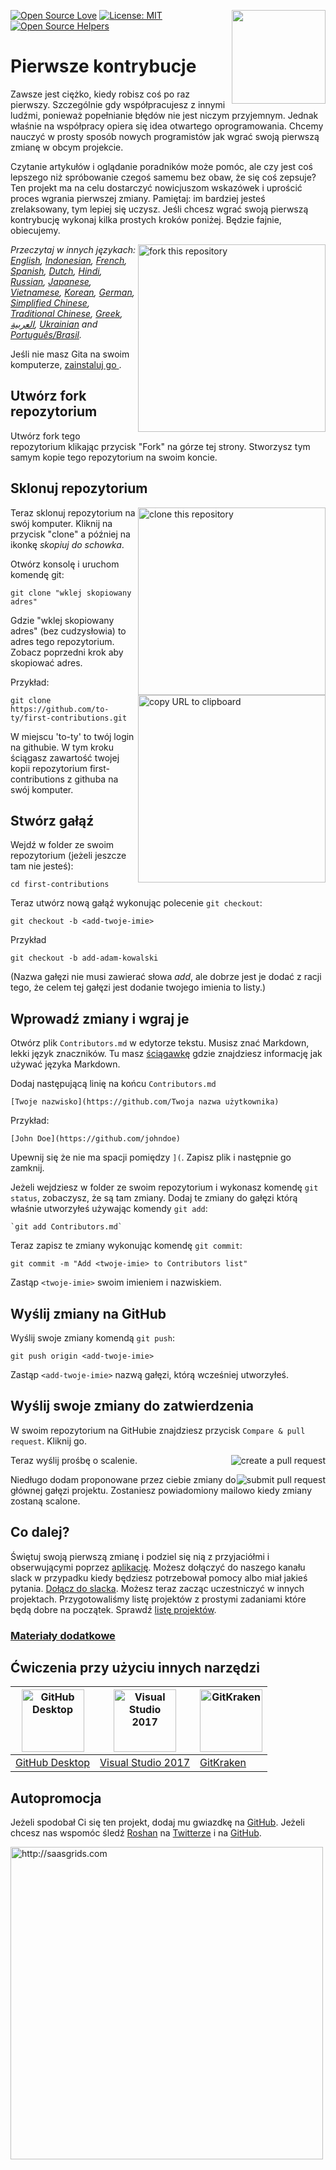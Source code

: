 ﻿[![Open Source Love](https://badges.frapsoft.com/os/v1/open-source.svg?v=103)](https://github.com/ellerbrock/open-source-badges/)
[<img align="right" width="150" src="../assets/join-slack-team.png">](https://join.slack.com/t/firstcontributors/shared_invite/enQtMzE1MTYwNzI3ODQ0LTZiMDA2OGI2NTYyNjM1MTFiNTc4YTRhZTg4OWZjMzA0ZWZmY2UxYzVkMzI1ZmVmOWI4ODdkZWQwNTM2NDVmNjY)
[![License: MIT](https://img.shields.io/badge/License-MIT-green.svg)](https://opensource.org/licenses/MIT)
[![Open Source Helpers](https://www.codetriage.com/roshanjossey/first-contributions/badges/users.svg)](https://www.codetriage.com/roshanjossey/first-contributions)

# Pierwsze kontrybucje

Zawsze jest ciężko, kiedy robisz coś po raz pierwszy. Szczególnie gdy współpracujesz z innymi ludźmi, ponieważ popełnianie błędów nie jest niczym przyjemnym. Jednak właśnie na współpracy opiera się idea otwartego oprogramowania. Chcemy nauczyć w prosty sposób nowych programistów jak wgrać swoją pierwszą zmianę w obcym projekcie.

Czytanie artykułów i oglądanie poradników może pomóc, ale czy jest coś lepszego niż spróbowanie czegoś samemu bez obaw, że się coś zepsuje? Ten projekt ma na celu dostarczyć nowicjuszom wskazówek i uprościć proces wgrania pierwszej zmiany. Pamiętaj: im bardziej jesteś zrelaksowany, tym lepiej się uczysz. Jeśli chcesz wgrać swoją pierwszą kontrybucję wykonaj kilka prostych kroków poniżej. Będzie fajnie, obiecujemy.

<img align="right" width="300" src="../assets/fork.png" alt="fork this repository" />

*Przeczytaj w innych językach: [English](../README.md), [Indonesian](README.id.md), [French](README.fr.md), [Spanish](README.es.md), [Dutch](README.nl.md), [Hindi](README.hi.md), [Russian](README.ru.md), [Japanese](README.ja.md), [Vietnamese](README.vn.md), [Korean](README.ko.md), [German](README.de.md), [Simplified Chinese](README.chs.md), [Traditional Chinese](README.cht.md), [Greek](README.gr.md), [العربية](README.ar.md), [Ukrainian](README.ua.md) and [Português/Brasil](README.pt_br.md).*

Jeśli nie masz Gita na swoim komputerze, [ zainstaluj go ]( https://help.github.com/articles/set-up-git/ ).

## Utwórz fork repozytorium

Utwórz fork tego repozytorium klikając przycisk "Fork" na górze tej strony.
Stworzysz tym samym kopie tego repozytorium na swoim koncie.

## Sklonuj repozytorium

<img align="right" width="300" src="../assets/clone.png" alt="clone this repository" />

Teraz sklonuj repozytorium na swój komputer. Kliknij na przycisk "clone" a później na ikonkę *skopiuj do schowka*.

Otwórz konsolę i uruchom komendę git:

```
git clone "wklej skopiowany adres"
```
Gdzie "wklej skopiowany adres" (bez cudzysłowia) to adres tego repozytorium. Zobacz poprzedni krok aby skopiować adres.

<img align="right" width="300" src="../assets/copy-to-clipboard.png" alt="copy URL to clipboard" />

Przykład:
```
git clone https://github.com/to-ty/first-contributions.git
```
W miejscu 'to-ty' to twój login na githubie. W tym kroku ściągasz zawartość twojej kopii repozytorium first-contributions z githuba na swój komputer.

## Stwórz gałąź

Wejdź w folder ze swoim repozytorium (jeżeli jeszcze tam nie jesteś):

```
cd first-contributions
```
Teraz utwórz nową gałąź wykonując polecenie `git checkout`:

```
git checkout -b <add-twoje-imie>
```

Przykład
```
git checkout -b add-adam-kowalski
```
(Nazwa gałęzi nie musi zawierać słowa *add*, ale dobrze jest je dodać z racji tego, że celem tej gałęzi jest dodanie twojego imienia to listy.)

## Wprowadź zmiany i wgraj je

Otwórz plik `Contributors.md` w edytorze tekstu. Musisz znać Markdown, lekki język znaczników. Tu masz <a href="https://github.com/adam-p/markdown-here/wiki/Markdown-Cheatsheet">ściągawkę</a> gdzie znajdziesz informację jak używać języka Markdown.

Dodaj następującą linię na końcu `Contributors.md`

```
[Twoje nazwisko](https://github.com/Twoja nazwa użytkownika)
```
Przykład: 
```
[John Doe](https://github.com/johndoe)
```

Upewnij się że nie ma spacji pomiędzy `](`. Zapisz plik i następnie go zamknij.

Jeżeli wejdziesz w folder ze swoim repozytorium i wykonasz komendę `git status`, zobaczysz, że są tam zmiany. Dodaj te zmiany do gałęzi którą właśnie utworzyłeś używając komendy `git add`:
```
`git add Contributors.md`
```

Teraz zapisz te zmiany wykonując komendę `git commit`:
```
git commit -m "Add <twoje-imie> to Contributors list"
```
Zastąp `<twoje-imie>` swoim imieniem i nazwiskiem.

## Wyślij zmiany na GitHub

Wyślij swoje zmiany komendą `git push`:
```
git push origin <add-twoje-imie>
```
Zastąp `<add-twoje-imie>` nazwą gałęzi, którą wcześniej utworzyłeś.

## Wyślij swoje zmiany do zatwierdzenia

W swoim repozytorium na GitHubie znajdziesz przycisk `Compare & pull request`. Kliknij go.

<img style="float: right;" src="../assets/compare-and-pull.png" alt="create a pull request" />

Teraz wyślij prośbę o scalenie.

<img style="float: right;" src="../assets/submit-pull-request.png" alt="submit pull request" />

Niedługo dodam proponowane przez ciebie zmiany do głównej gałęzi projektu. Zostaniesz powiadomiony mailowo kiedy zmiany zostaną scalone.

## Co dalej?

Świętuj swoją pierwszą zmianę i podziel się nią z przyjaciółmi i obserwującymi poprzez <a href="https://roshanjossey.github.io/first-contributions/#social-share" rel="nofollow">aplikację</a>.
Możesz dołączyć do naszego kanału slack w przypadku kiedy będziesz potrzebował pomocy albo miał jakieś pytania. <a href="https://join.slack.com/t/firstcontributors/shared_invite/enQtMzE1MTYwNzI3ODQ0LTZiMDA2OGI2NTYyNjM1MTFiNTc4YTRhZTg4OWZjMzA0ZWZmY2UxYzVkMzI1ZmVmOWI4ODdkZWQwNTM2NDVmNjY" rel="nofollow">Dołącz do slacka</a>.
Możesz teraz zacząc uczestniczyć w innych projektach. Przygotowaliśmy listę projektów z prostymi zadaniami które będą dobre na początek. Sprawdź <a href="https://roshanjossey.github.io/first-contributions/#project-list" rel="nofollow">listę projektów</a>.
 
### [Materiały dodatkowe](https://github.com/Roshanjossey/first-contributions/blob/master/additional-material/git_workflow_scenarios/additional-material.md) 
 
## Ćwiczenia przy użyciu innych narzędzi

|<a href="../github-desktop-tutorial.md"><img alt="GitHub Desktop" src="https://desktop.github.com/images/desktop-icon.svg" width="100"></a>|<a href="../github-windows-vs2017-tutorial.md"><img alt="Visual Studio 2017" src="https://www.visualstudio.com/wp-content/uploads/2017/11/microsoft-visual-studio.svg" width="100"></a>|<a href="../gitkraken-tutorial.md"><img alt="GitKraken" src="../assets/gk-icon.png" width="100"></a>|
|---|---|---|
|[GitHub Desktop](../github-desktop-tutorial.md)|[Visual Studio 2017](../github-windows-vs2017-tutorial.md)|[GitKraken](../gitkraken-tutorial.md)|

## Autopromocja

Jeżeli spodobał Ci się ten projekt, dodaj mu gwiazdkę na <a href="https://github.com/Roshanjossey/first-contributions">GitHub</a>. Jeżeli chcesz nas wspomóc śledź <a href="https://roshanjossey.github.io/" rel="nofollow">Roshan</a> na <a href="https://twitter.com/sudo__bangbang" rel="nofollow">Twitterze</a> i na <a href="https://github.com/roshanjossey">GitHub</a>.

<a href="http://saasgrids.com"> <img alt="http://saasgrids.com" src="../assets/saasgrids-banner.png" width="500"></a>
